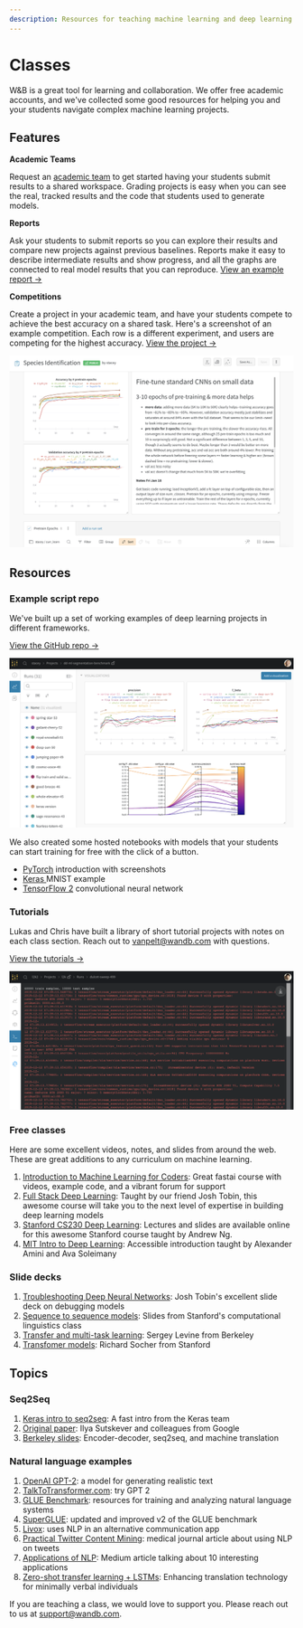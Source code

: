 ```yaml
---
description: Resources for teaching machine learning and deep learning
---
```


# Classes

W\&B is a great tool for learning and collaboration. We offer free academic accounts, and we've collected some good resources for helping you and your students navigate complex machine learning projects.

## Features

**Academic Teams**

Request an [academic team](https://www.wandb.com/academic) to get started having your students submit results to a shared workspace. Grading projects is easy when you can see the real, tracked results and the code that students used to generate models.

**Reports**

Ask your students to submit reports so you can explore their results and compare new projects against previous baselines. Reports make it easy to describe intermediate results and show progress, and all the graphs are connected to real model results that you can reproduce. [View an example report →](https://app.wandb.ai/stacey/keras\_finetune/reports/Curriculum-Learning-in-Nature--Vmlldzo1MjcxNw)

**Competitions**

Create a project in your academic team, and have your students compete to achieve the best accuracy on a shared task. Here's a screenshot of an example competition. Each row is a different experiment, and users are competing for the highest accuracy. [View the project →](https://app.wandb.ai/wandb/feb8-emotion)

![](<../../.gitbook/assets/image (57) (4) (5) (3) (1) (3) (1) (1) (1) (1) (1) (1) (1) (1) (1) (6) (1) (3) (1) (1) (1) (1) (1) (1) (1) (1) (1) (1) (1) (1) (1) (1) (1) (1) (1) (1) (1) (1) (1) (1) (1) (1) (1) (1) (1) (11) (1) (1) (1) (1) (1) (1) (1) (1) (10) (1) (5).png>)

## Resources

### Example script repo

We've built up a set of working examples of deep learning projects in different frameworks.

[View the GitHub repo →](https://github.com/wandb/examples)

![](<../../.gitbook/assets/image (48) (2) (3) (4) (2) (1) (3) (1) (1) (1) (1) (1) (1) (1) (1) (1) (6) (1) (3) (1) (1) (1) (1) (1) (1) (1) (1) (1) (1) (1) (1) (1) (1) (1) (1) (1) (1) (1) (1) (1) (1) (1) (1) (1) (1) (1) (11) (1) (1) (1) (1) (1) (1) (1) (1) (10) (1) (7).png>)

We also created some hosted notebooks with models that your students can start training for free with the click of a button.

* [PyTorch](http://bit.ly/wandb-pytorch-intro) introduction with screenshots
* [Keras ](http://bit.ly/wandb-keras-colab)MNIST example
* [TensorFlow 2](http://bit.ly/wandb-tf-colab) convolutional neural network

### **Tutorials**

Lukas and Chris have built a library of short tutorial projects with notes on each class section. Reach out to vanpelt@wandb.com with questions.

[View the tutorials →](https://www.wandb.com/tutorials)

![](<../../.gitbook/assets/image (76) (3) (4) (6) (3) (1) (1) (2) (1) (1) (1) (1) (1) (1) (1) (1) (1) (1) (11) (1) (1) (1) (1) (1) (1) (1) (1) (1) (1) (1) (1) (1) (1) (1) (1) (1) (1) (1) (1) (1) (1) (1) (1) (1) (1) (1) (1) (11) (1) (1) (1) (1) (1) (1) (1) (1) (10) (1) (9).png>)

### Free classes

Here are some excellent videos, notes, and slides from around the web. These are great additions to any curriculum on machine learning.

1. [Introduction to Machine Learning for Coders](http://course18.fast.ai/ml): Great fastai course with videos, example code, and a vibrant forum for support
2. [Full Stack Deep Learning](https://fullstackdeeplearning.com/march2019): Taught by our friend Josh Tobin, this awesome course will take you to the next level of expertise in building deep learning models
3. [Stanford CS230 Deep Learning](https://cs230.stanford.edu/): Lectures and slides are available online for this awesome Stanford course taught by Andrew Ng.
4. [MIT Intro to Deep Learning](http://introtodeeplearning.com/): Accessible introduction taught by Alexander Amini and Ava Soleimany

### Slide decks

1. [Troubleshooting Deep Neural Networks](http://josh-tobin.com/troubleshooting-deep-neural-networks.html): Josh Tobin's excellent slide deck on debugging models
2. [Sequence to sequence models](https://nlp.stanford.edu/\~johnhew/public/14-seq2seq.pdf): Slides from Stanford's computational linguistics class
3. [Transfer and multi-task learning](http://rail.eecs.berkeley.edu/deeprlcourse-fa17/f17docs/lecture\_15\_multi\_task\_learning.pdf): Sergey Levine from Berkeley
4. [Transfomer models](https://web.stanford.edu/class/archive/cs/cs224n/cs224n.1184/lectures/lecture12.pdf): Richard Socher from Stanford

## Topics

### Seq2Seq

1. [Keras intro to seq2seq](https://blog.keras.io/a-ten-minute-introduction-to-sequence-to-sequence-learning-in-keras.html): A fast intro from the Keras team
2. [Original paper](https://papers.nips.cc/paper/5346-sequence-to-sequence-learning-with-neural-networks.pdf): Ilya Sutskever and colleagues from Google
3. [Berkeley slides](https://courses.d2l.ai/berkeley-stat-157/units/seq2seq.html): Encoder-decoder, seq2seq, and machine translation

### Natural language examples

1. [OpenAI GPT-2](https://openai.com/blog/better-language-models/): a model for generating realistic text
2. [TalkToTransformer.com](https://talktotransformer.com): try GPT 2
3. [GLUE Benchmark](https://gluebenchmark.com/): resources for training and analyzing natural language systems
4. [SuperGLUE](https://super.gluebenchmark.com/): updated and improved v2 of the GLUE benchmark
5. [Livox](http://impact-transfer.org/zero/livox/): uses NLP in an alternative communication app
6. [Practical Twitter Content Mining](https://www.ncbi.nlm.nih.gov/pmc/articles/PMC3694275/): medical journal article about using NLP on tweets
7. [Applications of NLP](https://medium.com/@datamonsters/artificial-neural-networks-in-natural-language-processing-bcf62aa9151a): Medium article talking about 10 interesting applications
8. [Zero-shot transfer learning + LSTMs](https://www.media.mit.edu/publications/zero-shot-transfer-learning-to-enhance-communication-for-minimally-verbal-individuals-with-autism-using-naturalistic-data/): Enhancing translation technology for minimally verbal individuals

If you are teaching a class, we would love to support you. Please reach out to us at support@wandb.com.

